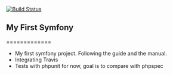 [![Build Status](https://travis-ci.org/guytenaerefe/symfony-tests.svg?branch=develop)](https://travis-ci.org/guytenaerefe/symfony-tests)

## My First Symfony
=============

- My first symfony project. Following the guide and the manual.
- Integrating Travis
- Tests with phpunit for now, goal is to compare with phpspec
